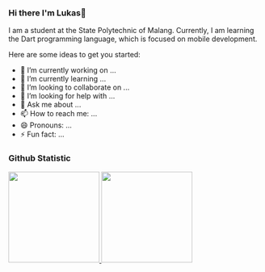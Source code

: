### Hi there I'm Lukas👋

I am a student at the State Polytechnic of Malang. Currently, I am learning the Dart programming language, which is focused on mobile development.

Here are some ideas to get you started:

- 🔭 I’m currently working on ...
- 🌱 I’m currently learning ...
- 👯 I’m looking to collaborate on ...
- 🤔 I’m looking for help with ...
- 💬 Ask me about ...
- 📫 How to reach me: ...
- 😄 Pronouns: ...
- ⚡ Fun fact: ...


### Github Statistic
<p align="left">
<a href="https://github.com/lukasvalentino971">
  <img height="180em" src="https://github-readme-stats-eight-theta.vercel.app/api?username=lukasvalentino971&show_icons=true&theme=algolia&include_all_commits=true&count_private=true"/>
  <img height="180em" src="https://github-readme-stats-eight-theta.vercel.app/api/top-langs/?username=lukasvalentino971&layout=compact&langs_count=8&theme=algolia"/>
</a>
</p>
